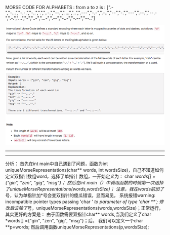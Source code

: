 MORSE CODE FOR ALPHABETS :
from a to z is :
[".-","-...","-.-.","-..",".","..-.","--.","....","..",".---","-.-",".-..","--","-.","---",".--.","--.-",".-.","...","-","..-","...-",".--","-..-","-.--","--.."]

![question's photo lost](https://github.com/XiaoTianXiao/Leetcode/blob/master/QustionsPhoto/Q2.png)



***************************************************************************************************************
**************************************************************************************************************
分析：
	首先在int main中自己遇到了问题，函数为int uniqueMorseRepresentations(char** words, int wordsSize)，自己不知道如何定义双指针数组word，选择了单指针
	数组，一开始定义为： char *words[] ={"gin", "zen", "gig", "msg"}； 
	然后在int main（）中调用函数的时候第一次选择了uniqueMorseRepresentations(words,wordsSize)；
	注意，我在words前加了*号，认为单指针加*号会变双指针的傻瓜错误，显而易见，
	系统报错warning: incompatible pointer types passing 'char *' to parameter of type 'char **'; 
	修改后去除了*号，uniqueMorseRepresentations(words,wordsSize)；正常运行，其实更好的方案是：
	由于函数需要双指针char** words,当我们定义了char *words[] ={"gin", "zen", "gig", "msg"}；后，
	我们可以定义一个char **p=words; 然后调用函数uniqueMorseRepresentations(p,wordsSize);

